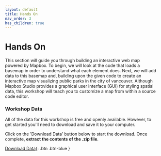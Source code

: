 ```yaml
---
layout: default
title: Hands On
nav_order: 3
has_children: true
---
```

# Hands On
This section will guide you through building an interactive web map powered by Mapbox. To begin, we will look at the code that loads a basemap in order to understand what each element does. Next, we will add data to this basemap and, building upon the given code to create an interactive map visualizing public parks in the city of vancouver. Although Mapbox Studio provides a graphical user interface (GUI) for styling spatial data, this workshop will teach you to customize a map from within a source code editor. 


### Workshop Data
All of the data for this workshop is free and openly available. However, to get started you'll need to download and save it to your computer. 

Click on the 'Download Data' button below to start the download. Once complete, **extract the contents of the .zip file**.

[Download Data](mapbox-intro.zip){: .btn .btn-blue }
